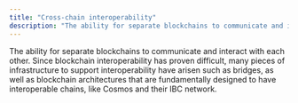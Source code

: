```yaml
---
title: "Cross-chain interoperability"
description: "The ability for separate blockchains to communicate and interact with each other."
---
```


The ability for separate blockchains to communicate and interact with each other. Since blockchain interoperability has proven difficult, many pieces of infrastructure to support interoperability have arisen such as bridges, as well as blockchain architectures that are fundamentally designed to have interoperable chains, like Cosmos and their IBC network.
